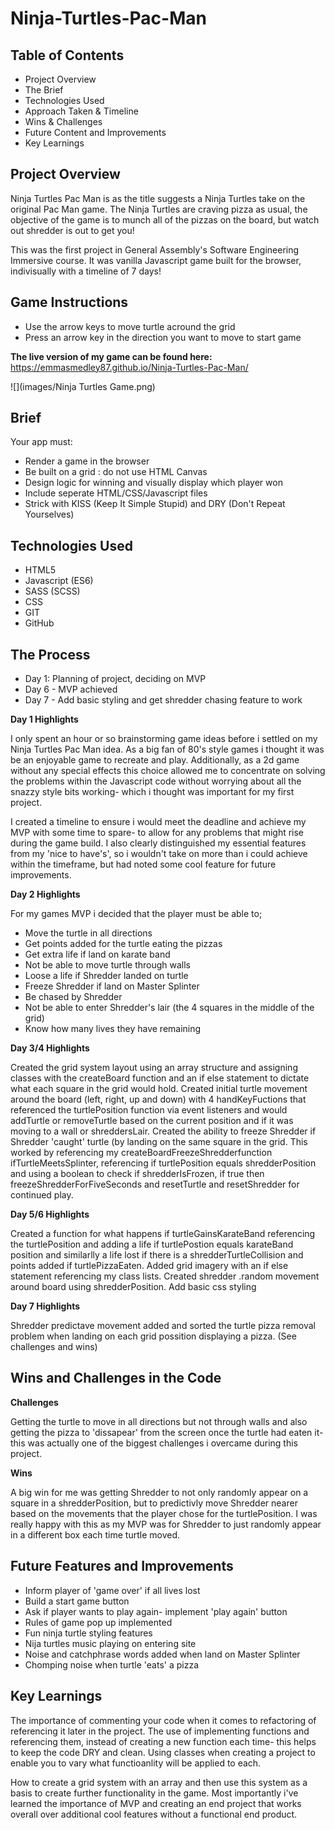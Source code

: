 # Ninja-Turtles-Pac-Man

## Table of Contents

- Project Overview
- The Brief
- Technologies Used
- Approach Taken & Timeline
- Wins & Challenges
- Future Content and Improvements
- Key Learnings


## Project Overview

Ninja Turtles Pac Man is as the title suggests a Ninja Turtles take on the original Pac Man game. The Ninja Turtles are craving pizza as usual, the objective of the game is to munch all of the pizzas on the board, but watch out shredder is out to get you!

This was the first project in General Assembly's Software Engineering Immersive course. It was vanilla Javascript game built for the browser, indivisually with a timeline of 7 days!


## Game Instructions

- Use the arrow keys to move turtle acround the grid
- Press an arrow key in the direction you want to move to start game

**The live version of my game can be found here:** https://emmasmedley87.github.io/Ninja-Turtles-Pac-Man/

![](images/Ninja Turtles Game.png)


## Brief

Your app must:
- Render a game in the browser
- Be built on a grid : do not use HTML Canvas
- Design logic for winning and visually display which player won
- Include seperate HTML/CSS/Javascript files
- Strick with KISS (Keep It Simple Stupid) and DRY (Don't Repeat Yourselves)


## Technologies Used

- HTML5
- Javascript (ES6)
- SASS (SCSS)
- CSS
- GIT
- GitHub


## The Process

- Day 1: Planning of project, deciding on MVP
- Day 6 - MVP achieved
- Day 7 - Add basic styling and get shredder chasing feature to work

**Day 1 Highlights**

I only spent an hour or so brainstorming game ideas before i settled on my Ninja Turtles Pac Man idea. As a big fan of 80's style games i thought it was be an enjoyable game to recreate and play. Additionally, as a 2d game without any special effects this choice allowed me to concentrate on solving the problems within the Javascript code without worrying about all the snazzy style bits working- which i thought was important for my first project.

I created a timeline to ensure i would meet the deadline and achieve my MVP with some time to spare- to allow for any problems that might rise during the game build. I also clearly distinguished my essential features from my 'nice to have's', so i wouldn't take on more than i could achieve within the timeframe, but had noted some cool feature for future improvements.

**Day 2 Highlights**

For my games MVP i decided that the player must be able to;

- Move the turtle in all directions 
- Get points added for the turtle eating the pizzas
- Get extra life if land on karate band
- Not be able to move turtle through walls
- Loose a life if Shredder landed on turtle
- Freeze Shredder if land on Master Splinter
- Be chased by Shredder
- Not be able to enter Shredder's lair (the 4 squares in the middle of the grid)
- Know how many lives they have remaining

**Day 3/4 Highlights**

Created the grid system layout using an array structure and assigning classes with the createBoard function and an if else statement to dictate what each square in the grid would hold. Created initial turtle movement around the board (left, right, up and down) with 4 handKeyFuctions that referenced the turtlePosition function via event listeners and would addTurtle or removeTurtle based on the current position and if it was moving to a wall or shreddersLair. Created the ability to freeze Shredder if Shredder 'caught' turtle (by landing on the same square in the grid. This worked by referencing my createBoardFreezeShredderfunction ifTurtleMeetsSplinter, referencing if turtlePosition equals shredderPosition and using a boolean to check if shredderIsFrozen, if true then freezeShredderForFiveSeconds and resetTurtle and resetShredder for continued play. 

**Day 5/6 Highlights**

Created a function for what happens if turtleGainsKarateBand referencing the turtlePosition and adding a life if turtlePostion equals karateBand position and similarlly a life lost if there is a shredderTurtleCollision and points added if turtlePizzaEaten. Added grid imagery with an if else statement referencing my class lists. Created shredder .random movement around board using shredderPosition. Add basic css styling

**Day 7 Highlights**

Shredder predictave movement added and sorted the turtle pizza removal problem when landing on each grid possition displaying a pizza. (See challenges and wins)


## Wins and Challenges in the Code

**Challenges**

Getting the turtle to move in all directions but not through walls and also getting the pizza to 'dissapear' from the screen once the turtle had eaten it- this was actually one of the biggest challenges i overcame during this project.

**Wins**

A big win for me was getting Shredder to not only randomly appear on a square in a shredderPosition, but to predictivly move Shredder nearer based on the movements that the player chose for the turtlePosition. I was really happy with this as my MVP was for Shredder to just randomly appear in a different box each time turtle moved.


## Future Features and Improvements

- Inform player of 'game over' if all lives lost
- Build a start game button
- Ask if player wants to play again- implement 'play again' button
- Rules of game pop up implemented 
- Fun ninja turtle styling features
- Nija turtles music playing on entering site
- Noise and catchphrase words added when land on Master Splinter
- Chomping noise when turtle 'eats' a pizza


## Key Learnings 

The importance of commenting your code when it comes to refactoring of referencing it later in the project. The use of implementing functions and referencing them, instead of creating a new function each time- this helps to keep the code DRY and clean. Using classes when creating a project to enable you to vary what functioanlity will be applied to each. 

How to create a grid system with an array and then use this system as a basis to create further functionality in the game. Most importantly i've learned the importance of MVP and creating an end project that works overall over additional cool features without a functional end product.


